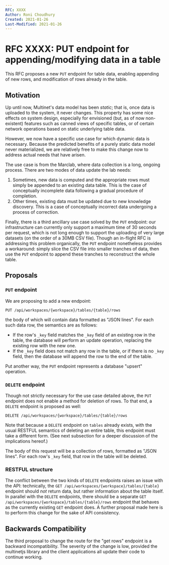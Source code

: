 ```yaml
---
RFC: XXXX
Author: Roni Choudhury
Created: 2021-01-26
Last-Modified: 2021-01-26
---
```


# RFC XXXX: PUT endpoint for appending/modifying data in a table

This RFC proposes a new `PUT` endpoint for table data, enabling appending of new
rows, and modification of rows already in the table.

## Motivation

Up until now, Multinet's data model has been *static*; that is, once data is
uploaded to the system, it never changes. This property has some nice effects on
system design, especially for envisioned (but, as of now non-existent) features
such as canned views of specific tables, or of certain network operations based
on static underlying table data.

However, we now have a specific use case for which dynamic data is necessary.
Because the predicted benefits of a purely static data model never materialized,
we are relatively free to make this change now to address actual needs that have
arisen.

The use case is from the Marclab, where data collection is a long, ongoing
process. There are two modes of data update the lab needs:

1. Sometimes, new data is computed and the appropriate rows must simply be
   appended to an existing data table. This is the case of conceptually
   incomplete data following a gradual procedure of completion.
2. Other times, existing data must be updated due to new knowledge discovery.
   This is a case of conceptually incorrect data undergoing a process of
   correction.

Finally, there is a third ancillary use case solved by the `PUT` endpoint: our
infrastructure can currently only support a maximum time of 30 seconds per
request, which is not long enough to support the uploading of very large
datasets (on the order of a 30MB CSV file). Though an in-flight RFC is
addressing this problem organically, the `PUT` endpoint nonetheless provides a
workaround: simply slice the CSV file into smaller tranches of data, then use
the `PUT` endpoint to append these tranches to reconstruct the whole table.

## Proposals

### `PUT` endpoint

We are proposing to add a new endpoint:

```
PUT /api/workspaces/{workspace}/tables/{table}/rows
```

the body of which will contain data formatted as "JSON lines". For each such
data row, the semantics are as follows:

- If the row's `_key` field matches the `_key` field of an existing row in the
  table, the database will perform an update operation, replacing the existing row
  with the new one.
- If the `_key` field does not match any row in the table, or if there is no
  `_key` field, then the database will append the row to the end of the table.

Put another way, the `PUT` endpoint represents a database "upsert" operation.

### `DELETE` endpoint

Though not strictly necessary for the use case detailed above, the `PUT`
endpoint does not enable a method for deletion of rows. To that end, a `DELETE`
endpoint is proposed as well:

```
DELETE /api/workspaces/{workspace}/tables/{table}/rows
```

Note that because a `DELETE` endpoint on `tables` already exists, with the usual
RESTFUL semantics of deleting an entire table, this endpoint must take a
different form. (See next subsection for a deeper discussion of the implications
hereof.)

The body of this request will be a collection of rows, formatted as "JSON
lines". For each row's `_key` field, that row in the table will be deleted.

### RESTFUL structure

The conflict between the two kinds of `DELETE` endpoints raises an issue with
the API: technically, the `GET /api/workspaces/{workspace}/tables/{table}`
endpoint should *not* return data, but rather information about the table
itself. In parallel with the `DELETE` endpoints, there should be a separate `GET
/api/workspaces/{workspace}/tables/{table}/rows` endpoint that behaves as the
currently existing `GET` endpoint does. A further proposal made here is to
perform this change for the sake of API consistency.

## Backwards Compatibility

The third proposal to change the route for the "get rows" endpoint is a backward
incompatibility. The severity of the change is low, provided the multinetjs
library and the client applications all update their code to continue working.
